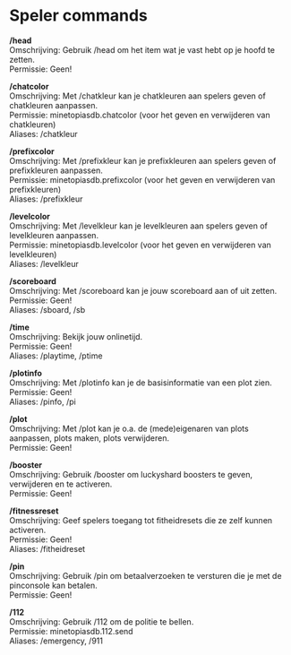 # Speler commands

**/head**\
Omschrijving: Gebruik /head om het item wat je vast hebt op je hoofd te zetten.\
Permissie: Geen!

**/chatcolor**\
Omschrijving: Met /chatkleur kan je chatkleuren aan spelers geven of chatkleuren aanpassen.\
Permissie: minetopiasdb.chatcolor (voor het geven en verwijderen van chatkleuren)\
Aliases: /chatkleur

**/prefixcolor**\
Omschrijving: Met /prefixkleur kan je prefixkleuren aan spelers geven of prefixkleuren aanpassen.\
Permissie: minetopiasdb.prefixcolor (voor het geven en verwijderen van prefixkleuren)\
Aliases: /prefixkleur

**/levelcolor**\
Omschrijving: Met /levelkleur kan je levelkleuren aan spelers geven of levelkleuren aanpassen.\
Permissie: minetopiasdb.levelcolor (voor het geven en verwijderen van levelkleuren)\
Aliases: /levelkleur

**/scoreboard**\
Omschrijving: Met /scoreboard kan je jouw scoreboard aan of uit zetten.\
Permissie: Geen!\
Aliases: /sboard, /sb

**/time**\
Omschrijving: Bekijk jouw onlinetijd.\
Permissie: Geen!\
Aliases: /playtime, /ptime

**/plotinfo**\
Omschrijving: Met /plotinfo kan je de basisinformatie van een plot zien.\
Permissie: Geen!\
Aliases: /pinfo, /pi

**/plot**\
Omschrijving: Met /plot kan je o.a. de (mede)eigenaren van plots aanpassen, plots maken, plots verwijderen.\
Permissie: Geen!

**/booster**\
Omschrijving: Gebruik /booster om luckyshard boosters te geven, verwijderen en te activeren.\
Permissie: Geen!

**/fitnessreset**\
Omschrijving: Geef spelers toegang tot fitheidresets die ze zelf kunnen activeren.\
Permissie: Geen!\
Aliases: /fitheidreset

**/pin**\
Omschrijving: Gebruik /pin om betaalverzoeken te versturen die je met de pinconsole kan betalen.\
Permissie: Geen!

**/112**\
Omschrijving: Gebruik /112 om de politie te bellen.\
Permissie: minetopiasdb.112.send\
Aliases: /emergency, /911
